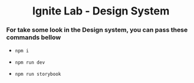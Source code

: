 <div align="center">

# Ignite Lab - Design System

</div>


### For take some look in the Design system, you can pass these commands bellow


<ul>
  <li>
  
    npm i
  </li>

  <li>
  
    npm run dev
  </li>

 
    
  <li>
  
    npm run storybook
  </li>

  

</ul>
